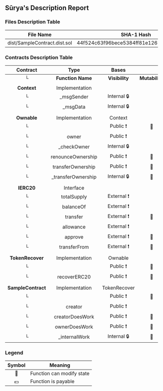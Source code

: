 ## Sūrya's Description Report

### Files Description Table


|  File Name  |  SHA-1 Hash  |
|-------------|--------------|
| dist/SampleContract.dist.sol | 44f524c63f96bece5384ff81e1262890069b4950 |


### Contracts Description Table


|  Contract  |         Type        |       Bases      |                  |                 |
|:----------:|:-------------------:|:----------------:|:----------------:|:---------------:|
|     └      |  **Function Name**  |  **Visibility**  |  **Mutability**  |  **Modifiers**  |
||||||
| **Context** | Implementation |  |||
| └ | _msgSender | Internal 🔒 |   | |
| └ | _msgData | Internal 🔒 |   | |
||||||
| **Ownable** | Implementation | Context |||
| └ | <Constructor> | Public ❗️ | 🛑  |NO❗️ |
| └ | owner | Public ❗️ |   |NO❗️ |
| └ | _checkOwner | Internal 🔒 |   | |
| └ | renounceOwnership | Public ❗️ | 🛑  | onlyOwner |
| └ | transferOwnership | Public ❗️ | 🛑  | onlyOwner |
| └ | _transferOwnership | Internal 🔒 | 🛑  | |
||||||
| **IERC20** | Interface |  |||
| └ | totalSupply | External ❗️ |   |NO❗️ |
| └ | balanceOf | External ❗️ |   |NO❗️ |
| └ | transfer | External ❗️ | 🛑  |NO❗️ |
| └ | allowance | External ❗️ |   |NO❗️ |
| └ | approve | External ❗️ | 🛑  |NO❗️ |
| └ | transferFrom | External ❗️ | 🛑  |NO❗️ |
||||||
| **TokenRecover** | Implementation | Ownable |||
| └ | <Constructor> | Public ❗️ | 🛑  | Ownable |
| └ | recoverERC20 | Public ❗️ | 🛑  | onlyOwner |
||||||
| **SampleContract** | Implementation | TokenRecover |||
| └ | <Constructor> | Public ❗️ | 🛑  | TokenRecover |
| └ | creator | Public ❗️ |   |NO❗️ |
| └ | creatorDoesWork | Public ❗️ | 🛑  | onlyCreator |
| └ | ownerDoesWork | Public ❗️ | 🛑  | onlyOwner |
| └ | _internalWork | Internal 🔒 | 🛑  | |


### Legend

|  Symbol  |  Meaning  |
|:--------:|-----------|
|    🛑    | Function can modify state |
|    💵    | Function is payable |
